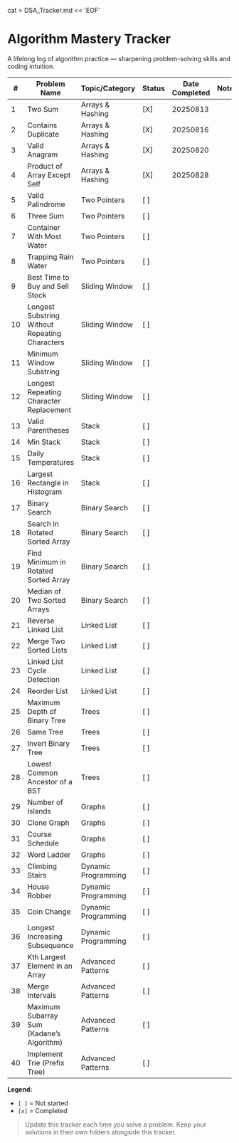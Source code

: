 cat > DSA_Tracker.md << 'EOF'
# Algorithm Mastery Tracker

A lifelong log of algorithm practice — sharpening problem-solving skills and coding intuition.

| #  | Problem Name | Topic/Category     | Status | Date Completed | Notes |
|----|--------------|--------------------|--------|----------------|-------|
| 1  | Two Sum      | Arrays & Hashing   | [X]    |    20250813     |       |
| 2  | Contains Duplicate | Arrays & Hashing | [X] |   20250816     |       |
| 3  | Valid Anagram | Arrays & Hashing  | [X]    |     20250820     |       |
| 4  | Product of Array Except Self | Arrays & Hashing | [X] | 20250828   |       |
| 5  | Valid Palindrome | Two Pointers   | [ ]    |                |       |
| 6  | Three Sum     | Two Pointers      | [ ]    |                |       |
| 7  | Container With Most Water | Two Pointers | [ ] |           |       |
| 8  | Trapping Rain Water | Two Pointers | [ ]   |                |       |
| 9  | Best Time to Buy and Sell Stock | Sliding Window | [ ] |  |       |
| 10 | Longest Substring Without Repeating Characters | Sliding Window | [ ] | | |
| 11 | Minimum Window Substring | Sliding Window | [ ] |         |       |
| 12 | Longest Repeating Character Replacement | Sliding Window | [ ] | | |
| 13 | Valid Parentheses | Stack         | [ ]    |                |       |
| 14 | Min Stack     | Stack             | [ ]    |                |       |
| 15 | Daily Temperatures | Stack        | [ ]    |                |       |
| 16 | Largest Rectangle in Histogram | Stack | [ ] |             |       |
| 17 | Binary Search | Binary Search     | [ ]    |                |       |
| 18 | Search in Rotated Sorted Array | Binary Search | [ ] |     |       |
| 19 | Find Minimum in Rotated Sorted Array | Binary Search | [ ] | | |
| 20 | Median of Two Sorted Arrays | Binary Search | [ ] |       |       |
| 21 | Reverse Linked List | Linked List | [ ]    |                |       |
| 22 | Merge Two Sorted Lists | Linked List | [ ] |               |       |
| 23 | Linked List Cycle Detection | Linked List | [ ] |          |       |
| 24 | Reorder List  | Linked List       | [ ]    |                |       |
| 25 | Maximum Depth of Binary Tree | Trees | [ ] |               |       |
| 26 | Same Tree     | Trees             | [ ]    |                |       |
| 27 | Invert Binary Tree | Trees        | [ ]    |                |       |
| 28 | Lowest Common Ancestor of a BST | Trees | [ ] |           |       |
| 29 | Number of Islands | Graphs        | [ ]    |                |       |
| 30 | Clone Graph   | Graphs            | [ ]    |                |       |
| 31 | Course Schedule | Graphs          | [ ]    |                |       |
| 32 | Word Ladder   | Graphs            | [ ]    |                |       |
| 33 | Climbing Stairs | Dynamic Programming | [ ] |             |       |
| 34 | House Robber  | Dynamic Programming | [ ] |               |       |
| 35 | Coin Change   | Dynamic Programming | [ ] |               |       |
| 36 | Longest Increasing Subsequence | Dynamic Programming | [ ] | | |
| 37 | Kth Largest Element in an Array | Advanced Patterns | [ ] | | |
| 38 | Merge Intervals | Advanced Patterns | [ ] |               |       |
| 39 | Maximum Subarray Sum (Kadane’s Algorithm) | Advanced Patterns | [ ] | | |
| 40 | Implement Trie (Prefix Tree) | Advanced Patterns | [ ] |  |       |

**Legend:**
- `[ ]` = Not started
- `[x]` = Completed

> Update this tracker each time you solve a problem. Keep your solutions in their own folders alongside this tracker.
